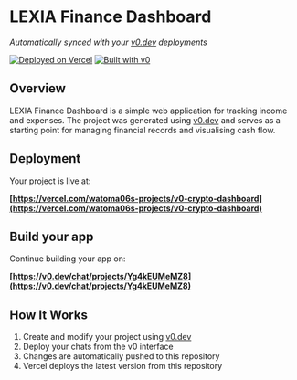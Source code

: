 # LEXIA Finance Dashboard

*Automatically synced with your [v0.dev](https://v0.dev) deployments*

[![Deployed on Vercel](https://img.shields.io/badge/Deployed%20on-Vercel-black?style=for-the-badge&logo=vercel)](https://vercel.com/watoma06s-projects/v0-crypto-dashboard)
[![Built with v0](https://img.shields.io/badge/Built%20with-v0.dev-black?style=for-the-badge)](https://v0.dev/chat/projects/Yg4kEUMeMZ8)

## Overview

LEXIA Finance Dashboard is a simple web application for tracking income and expenses. The project was generated using [v0.dev](https://v0.dev) and serves as a starting point for managing financial records and visualising cash flow.

## Deployment

Your project is live at:

**[https://vercel.com/watoma06s-projects/v0-crypto-dashboard](https://vercel.com/watoma06s-projects/v0-crypto-dashboard)**

## Build your app

Continue building your app on:

**[https://v0.dev/chat/projects/Yg4kEUMeMZ8](https://v0.dev/chat/projects/Yg4kEUMeMZ8)**

## How It Works

1. Create and modify your project using [v0.dev](https://v0.dev)
2. Deploy your chats from the v0 interface
3. Changes are automatically pushed to this repository
4. Vercel deploys the latest version from this repository
